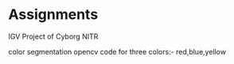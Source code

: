 # Assignments
IGV Project of Cyborg NITR

color segmentation opencv code for three colors:- red,blue,yellow
